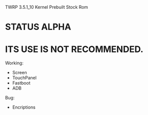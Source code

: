 TWRP 3.5.1_10
Kernel Prebuilt Stock Rom

# STATUS ALPHA
# ITS USE IS NOT RECOMMENDED. 

Working:
- Screen
- TouchPanel
- Fastboot
- ADB

Bug:
- Encriptions

